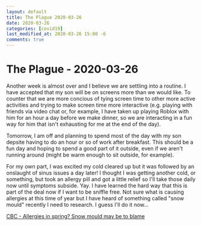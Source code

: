 ```yaml
---
layout: default
title: The Plague 2020-03-26
date: 2020-03-26
categories: [covid19]
last_modified_at: 2020-03-26 15:00 -6
comments: true
---
```


# The Plague - 2020-03-26

Another week is almost over and I believe we are settling into a routine. I have accepted that my son will be on screens more than we would like. To counter that we are more concious of tying screen time to other more active activities and trying to make screen time more interactive (e.g. playing with friends via video chat or, for example, I have taken up playing Roblox with him for an hour a day before we make dinner,  so we are interacting in a fun way for him that isn't exhausting for me at the end of the day).

Tomorrow, I am off and planning to spend most of the day with my son depsite having to do an hour or so of work after breakfast. This should be a fun day and hoping to spend a good part of it outside, even if we aren't running around (might be warm enough to sit outside, for example).

For my own part, I was excited my cold cleared up but it was followed by an onslaught of sinus issues a day later! I thought I was getting another cold, or something, but took an allergy pill and got a little relief so I'll take those daily now until symptoms subside. Yay. I have learned the hard way that this is part of the deal now if I want to be sniffle free. Not sure what is causing allergies at this time of year but I have heard of something called "snow mould" recently I need to research. I guess I'll do it now...

[CBC - Allergies in spring? Snow mould may be to blame](https://www.cbc.ca/news/health/allergies-in-spring-snow-mould-may-be-to-blame-1.3001356)

